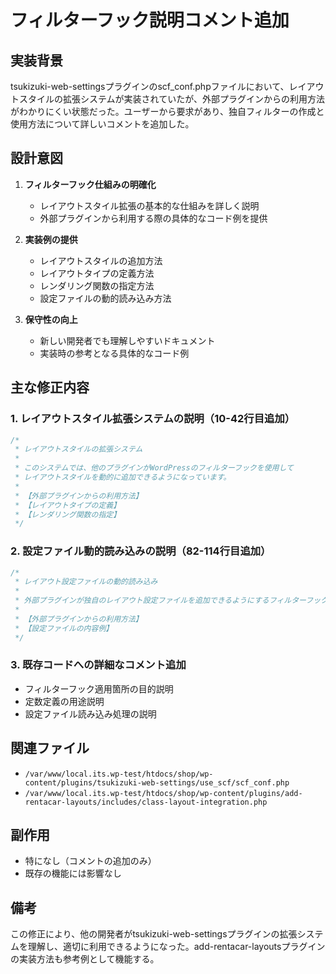 # フィルターフック説明コメント追加

## 実装背景

tsukizuki-web-settingsプラグインのscf_conf.phpファイルにおいて、レイアウトスタイルの拡張システムが実装されていたが、外部プラグインからの利用方法がわかりにくい状態だった。ユーザーから要求があり、独自フィルターの作成と使用方法について詳しいコメントを追加した。

## 設計意図

1. **フィルターフック仕組みの明確化**
   - レイアウトスタイル拡張の基本的な仕組みを詳しく説明
   - 外部プラグインから利用する際の具体的なコード例を提供

2. **実装例の提供**
   - レイアウトスタイルの追加方法
   - レイアウトタイプの定義方法
   - レンダリング関数の指定方法
   - 設定ファイルの動的読み込み方法

3. **保守性の向上**
   - 新しい開発者でも理解しやすいドキュメント
   - 実装時の参考となる具体的なコード例

## 主な修正内容

### 1. レイアウトスタイル拡張システムの説明（10-42行目追加）
```php
/*
 * レイアウトスタイルの拡張システム
 * 
 * このシステムでは、他のプラグインがWordPressのフィルターフックを使用して
 * レイアウトスタイルを動的に追加できるようになっています。
 * 
 * 【外部プラグインからの利用方法】
 * 【レイアウトタイプの定義】
 * 【レンダリング関数の指定】
 */
```

### 2. 設定ファイル動的読み込みの説明（82-114行目追加）
```php
/*
 * レイアウト設定ファイルの動的読み込み
 * 
 * 外部プラグインが独自のレイアウト設定ファイルを追加できるようにするフィルターフック
 * 
 * 【外部プラグインからの利用方法】
 * 【設定ファイルの内容例】
 */
```

### 3. 既存コードへの詳細なコメント追加
- フィルターフック適用箇所の目的説明
- 定数定義の用途説明
- 設定ファイル読み込み処理の説明

## 関連ファイル

- `/var/www/local.its.wp-test/htdocs/shop/wp-content/plugins/tsukizuki-web-settings/use_scf/scf_conf.php`
- `/var/www/local.its.wp-test/htdocs/shop/wp-content/plugins/add-rentacar-layouts/includes/class-layout-integration.php`

## 副作用

- 特になし（コメントの追加のみ）
- 既存の機能には影響なし

## 備考

この修正により、他の開発者がtsukizuki-web-settingsプラグインの拡張システムを理解し、適切に利用できるようになった。add-rentacar-layoutsプラグインの実装方法も参考例として機能する。